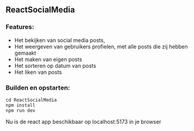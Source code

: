 ## ReactSocialMedia

### Features:
- Het bekijken van social media posts,
- Het weergeven van gebruikers profielen, met alle posts die zij hebben gemaakt
- Het maken van eigen posts
- Het sorteren op datum van posts
- Het liken van posts

### Builden en opstarten:
```
cd ReactSocialMedia
npm install
npm run dev
```
Nu is de react app beschikbaar op localhost:5173 in je browser
